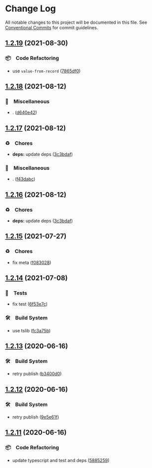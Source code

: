 # Change Log

All notable changes to this project will be documented in this file.
See [Conventional Commits](https://conventionalcommits.org) for commit guidelines.

## [1.2.19](https://github.com/bluelovers/ws-http/compare/original-url2@1.2.18...original-url2@1.2.19) (2021-08-30)


### 📦　Code Refactoring

* use `value-from-record` ([7865df0](https://github.com/bluelovers/ws-http/commit/7865df0aa3d9fbdbc9c042fc2751aecb9b221a5d))





## [1.2.18](https://github.com/bluelovers/ws-http/compare/original-url2@1.2.17...original-url2@1.2.18) (2021-08-12)


### 🔖　Miscellaneous

* . ([d640e42](https://github.com/bluelovers/ws-http/commit/d640e429aa213cf37993aac4a44dbc162bc368b4))





## [1.2.17](https://github.com/bluelovers/ws-http/compare/original-url2@1.2.15...original-url2@1.2.17) (2021-08-12)


### ♻️　Chores

* **deps:** update deps ([3c3bdaf](https://github.com/bluelovers/ws-http/commit/3c3bdaf498061eabdbe45f87886eaa3aa8ff30ea))


### 🔖　Miscellaneous

* . ([f43dabc](https://github.com/bluelovers/ws-http/commit/f43dabcd2c55a2197dd658eec39c59db5cde024f))





## [1.2.16](https://github.com/bluelovers/ws-http/compare/original-url2@1.2.15...original-url2@1.2.16) (2021-08-12)


### ♻️　Chores

* **deps:** update deps ([3c3bdaf](https://github.com/bluelovers/ws-http/commit/3c3bdaf498061eabdbe45f87886eaa3aa8ff30ea))





## [1.2.15](https://github.com/bluelovers/ws-http/compare/original-url2@1.2.14...original-url2@1.2.15) (2021-07-27)


### ♻️　Chores

* fix meta ([f083028](https://github.com/bluelovers/ws-http/commit/f0830289acdd609c0a2570c05286486b9e5ac4a6))





## [1.2.14](https://github.com/bluelovers/ws-http/compare/original-url2@1.2.13...original-url2@1.2.14) (2021-07-08)


### 🚨　Tests

* fix test ([6f53e7c](https://github.com/bluelovers/ws-http/commit/6f53e7c2dd37784ee2a299fcc5efd00ba77f3047))


### 🛠　Build System

* use tslib ([fc3a75b](https://github.com/bluelovers/ws-http/commit/fc3a75b0aa7335cebc58b0640a42fcb1c65c00bc))





## [1.2.13](https://github.com/bluelovers/ws-http/compare/original-url2@1.2.12...original-url2@1.2.13) (2020-06-16)


### 🛠　Build System

*  retry publish ([b3400d0](https://github.com/bluelovers/ws-http/commit/b3400d0d1a70234b89116fded921e0f57ac8e6f2))





## [1.2.12](https://github.com/bluelovers/ws-http/compare/original-url2@1.2.11...original-url2@1.2.12) (2020-06-16)


### 🛠　Build System

*  retry publish ([9e5e61f](https://github.com/bluelovers/ws-http/commit/9e5e61f40b2ee673a77d2cc19512358b014aea5a))





## [1.2.11](https://github.com/bluelovers/ws-http/compare/original-url2@1.2.10...original-url2@1.2.11) (2020-06-16)


### 📦　Code Refactoring

*  update typescript and test and deps ([5885259](https://github.com/bluelovers/ws-http/commit/5885259ff67a671f328f9dc7ecf8153a7b8c3452))
